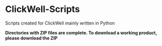 # ClickWell-Scripts
Scripts created for ClickWell mainly written in Python

**Directories with ZIP files are complete. To download a working product, please download the ZIP**